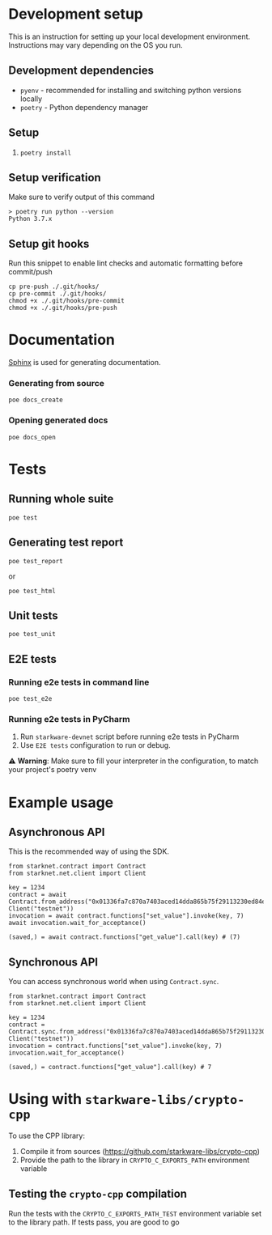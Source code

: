 # Development setup
This is an instruction for setting up your local development environment. Instructions may vary depending on the OS you run.

## Development dependencies
- `pyenv` - recommended for installing and switching python versions locally
- `poetry` - Python dependency manager

## Setup
1. `poetry install`

## Setup verification
Make sure to verify output of this command

```
> poetry run python --version
Python 3.7.x
```

## Setup git hooks

Run this snippet to enable lint checks and automatic formatting before commit/push
```
cp pre-push ./.git/hooks/
cp pre-commit ./.git/hooks/
chmod +x ./.git/hooks/pre-commit
chmod +x ./.git/hooks/pre-push
```

# Documentation
[Sphinx](https://www.sphinx-doc.org/en/master/) is used for generating documentation.

### Generating from source
```
poe docs_create
```

### Opening generated docs
```
poe docs_open
```

# Tests
## Running whole suite

```
poe test
```
## Generating test report
```
poe test_report
```
or 
```
poe test_html
```

## Unit tests
```
poe test_unit
```
## E2E tests
### Running e2e tests in command line
```
poe test_e2e
```
### Running e2e tests in PyCharm
1. Run `starkware-devnet` script before running e2e tests in PyCharm
2. Use `E2E tests` configuration to run or debug.

⚠️ **Warning**: Make sure to fill your interpreter in the configuration, to match your project's poetry venv

# Example usage
## Asynchronous API
This is the recommended way of using the SDK.
```
from starknet.contract import Contract
from starknet.net.client import Client

key = 1234
contract = await Contract.from_address("0x01336fa7c870a7403aced14dda865b75f29113230ed84e3a661f7af70fe83e7b", Client("testnet"))
invocation = await contract.functions["set_value"].invoke(key, 7)
await invocation.wait_for_acceptance()

(saved,) = await contract.functions["get_value"].call(key) # (7)
```


## Synchronous API
You can access synchronous world when using `Contract.sync`.

```
from starknet.contract import Contract
from starknet.net.client import Client

key = 1234
contract = Contract.sync.from_address("0x01336fa7c870a7403aced14dda865b75f29113230ed84e3a661f7af70fe83e7b", Client("testnet"))
invocation = contract.functions["set_value"].invoke(key, 7)
invocation.wait_for_acceptance()

(saved,) = contract.functions["get_value"].call(key) # 7
```

# Using with `starkware-libs/crypto-cpp`

To use the CPP library: 
1. Compile it from sources (https://github.com/starkware-libs/crypto-cpp)
2. Provide the path to the library in `CRYPTO_C_EXPORTS_PATH` environment variable

## Testing the `crypto-cpp` compilation
Run the tests with the `CRYPTO_C_EXPORTS_PATH_TEST` environment variable set to the library path. If tests pass, you are good to go



